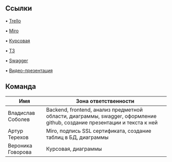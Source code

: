 Ссылки
-----------

•	<a href="https://trello.com/b/emOGW53N/таски">Trello</a>

•	<a href="https://miro.com/app/board/o9J_lPyD0Xw=/">Miro</a>

•	<a href="https://github.com/votizlov/Flitter/blob/main/Kursach.pdf">Курсовая</a>

•	<a href="https://github.com/votizlov/Flitter/blob/main/TZ.pdf">ТЗ</a>

•	<a href="https://app.swaggerhub.com/apis/VSU-team/FlitterAPI/1.0.0">Swagger</a>

•	<a href="https://youtu.be/ZAkUPoWgrtc">Видео-презентация</a>


Команда
-----------

| Имя  | Зона ответственности |
| ------------- | ------------- |
| Владислав Соболев  | Backend, frontend, анализ предметной области, диаграммы, swagger, оформление github, создание презентации и текста к ней   |
| Артур Терехов  | Miro, подпись SSL сертификата, создание таблиц в БД, диаграммы  |
| Вероника Говорова  | Курсовая, диаграммы  |
